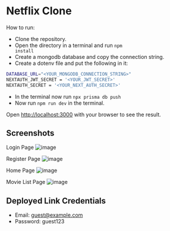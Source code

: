 # Netflix Clone

How to run:

- Clone the repository.
- Open the directory in a terminal and run <code>npm install</code>
- Create a mongodb database and copy the connection string.
- Create a dotenv file and put the following in it:
```bash
DATABASE_URL="<YOUR_MONGODB_CONNECTION_STRING>"
NEXTAUTH_JWT_SECRET = '<YOUR_JWT_SECRET>'
NEXTAUTH_SECRET = '<YOUR_NEXT_AUTH_SECRET>'
```
- In the terminal now run <code>npx prisma db push</code>
- Now run <code>npm run dev</code> in the terminal.

Open [http://localhost:3000](http://localhost:3000) with your browser to see the result.

## Screenshots

Login Page
![image](https://user-images.githubusercontent.com/61231703/232249264-26d3b23d-054a-4ea7-8640-4360ea53b517.png)

Register Page
![image](https://user-images.githubusercontent.com/61231703/232249415-b3537095-6877-43aa-9ba3-12e63d42b06f.png)

Home Page
![image](https://user-images.githubusercontent.com/61231703/232249352-d1fc1580-d5eb-4bf2-b438-2b883c555bc4.png)

Movie List Page
![image](https://user-images.githubusercontent.com/61231703/232249383-b16e2ed4-62ee-4940-9ddd-3f6303b360c0.png)


## Deployed Link Credentials
- Email: guest@example.com
- Password: guest123
